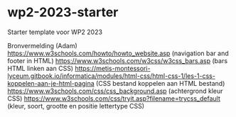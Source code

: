 # wp2-2023-starter
Starter template voor WP2 2023

Bronvermelding (Adam)
https://www.w3schools.com/howto/howto_website.asp (navigation bar and footer in HTML)
https://www.w3schools.com/w3css/w3css_bars.asp (bars HTML linken aan CSS)
https://metis-montessori-lyceum.gitbook.io/informatica/modules/html-css/html-css-1/les-1-css-koppelen-aan-je-html-pagina (CSS bestand koppelen aan HTML bestand)
https://www.w3schools.com/css/css_background.asp (achtergrond kleur CSS)
https://www.w3schools.com/css/tryit.asp?filename=trycss_default (kleur, soort, grootte en positie lettertype CSS)
